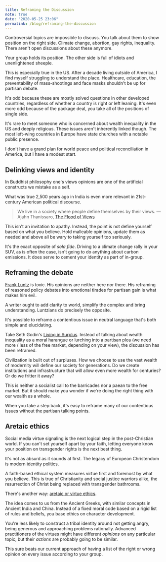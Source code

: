 ```yaml
---
title: Reframing the Discussion
note: true
date: "2020-05-25 23:06"
permalink: /blog/reframing-the-discussion
---
```


Controversial topics are impossible to discuss. You talk about them to show position on the right side. Climate change, abortion, gay rights, inequality. There aren't open discussions about these anymore.

Your group holds its position. The other side is full of idiots and unenlightened sheeple. 

This is especially true in the US. After a decade living outside of America, I find myself struggling to understand the place. Healthcare, education, the preventability of mass-shootings and face masks shouldn't be up for partisan debate. 

It's odd because these are mostly solved questions in other developed countries, regardless of whether a country is right or left leaning. It's even more odd because of the package deal, you take all of the positions of single side. 

It's rare to meet someone who is concerned about wealth inequality in the US and deeply religious. These issues aren't inherently linked though. The most left-wing countries in Europe have state churches with a notable public presence. 

I don't have a grand plan for world peace and political reconciliation in America, but I have a modest start. 

## Delinking views and identity 

In Buddhist philosophy one's views opinions are one of the artificial constructs we mistake as a self. 

What was true 2,500 years ago in India is even more relevant in 21st-century American political discourse. 

> We live in a society where people define themselves by their views.
> — Ajahn Thanissaro, [The Flood of Views](https://www.youtube.com/watch?v=Ve-aEzPE3FI)

This isn't an invitation to apathy. Instead, the point is not define yourself based on what you believe. Hold malleable opinions, update them as needed and above all be wary to taking yourself too seriously.

It's the exact opposite of *sola fide*. Driving to a climate change rally in your SUV, as is often the case, isn't going to do anything about carbon emissions. It does serve to cement your identity as part of in-group. 

## Reframing the debate

[Frank Luntz](https://en.wikipedia.org/wiki/Frank_Luntz) is toxic. His opinions are neither here nor there. His reframing of reasoned policy debates into emotional tirades for partisan gain is what makes him evil.

A writer ought to add clarity to world, simplify the complex and bring understanding. Luntzians do precisely the opposite. 

It's possible to reframe a contentious issue in neutral language that's both simple and elucidating. 

Take Seth Godin's [Living in Surplus](https://podcasts.apple.com/us/podcast/akimbo-a-podcast-from-seth-godin/id1345042626?i=1000474435215). Instead of talking about wealth inequality as a moral harangue or lurching into a partisan plea (we need more / less of the free market, depending on your view), the discussion has been reframed. 

Civilization is built out of surpluses. How we choose to use the vast wealth of modernity will define our society for generations. Do we create institutions and infrastructure that will allow even more wealth for centuries? Or do we fritter it away? 

This is neither a socialist call to the barricades nor a paean to the free market. But it should make you wonder if we're doing the right thing with our wealth as a whole. 

When you take a step back, it's easy to reframe many of our contentious issues without the partisan talking points. 

## Aretaic ethics 

Social media virtue signaling is the next logical step in the post-Christian world. If you can't set yourself apart by your faith, letting everyone know your position on transgender rights is the next best thing. 

It's not as absurd as it sounds at first. The legacy of European Christendom is modern identity politics. 

A faith-based ethical system measures virtue first and foremost by what you believe. This is true of Christianity and social justice warriors alike, the resurrection of Christ being replaced with transgender bathrooms. 

There's another way: [aretaic or virtue ethics](https://en.wikipedia.org/wiki/Virtue_ethics). 

The idea comes to us from the Ancient Greeks, with similar concepts in Ancient India and China. Instead of a fixed moral code based on a rigid list of rules and beliefs, you base ethics on character development. 

You're less likely to construct a tribal identity around not getting angry, being generous and approaching problems rationally. Advanced practitioners of the virtues might have different *opinions* on any particular topic, but their *actions* are probably going to be similar. 

This sure beats our current approach of having a list of the right or wrong opinion on every issue according to your group. 
